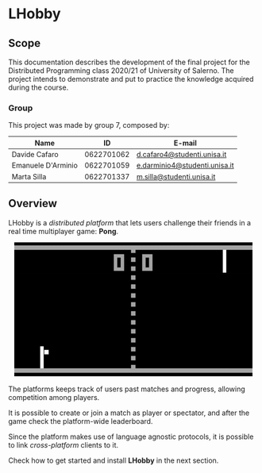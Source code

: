 # LHobby

## Scope

This documentation describes the development of the final project for the Distributed Programming class 2020/21 of 
University of Salerno. The project intends to demonstrate and put to practice the knowledge acquired during the course. 

### Group

This project was made by group 7, composed by:

| __Name__    | __ID__      | __E-mail__  |
| ----------- | ----------- | ----------- |
| Davide Cafaro| 0622701062 | d.cafaro4@studenti.unisa.it|
| Emanuele D'Arminio | 0622701059 | e.darminio4@studenti.unisa.it|
| Marta Silla | 0622701337 | m.silla@studenti.unisa.it|

## Overview

LHobby is a _distributed platform_ that lets users challenge their friends in a real time multiplayer game: __Pong__.

<p align="center">
  <img src="../assets/pong.gif">
</p>

The platforms keeps track of users past matches and progress, allowing competition among players.

It is possible to create or join a match as player or spectator, and after the game check the platform-wide leaderboard.

Since the platform makes use of language agnostic protocols, it is possible to link _cross-platform_ clients to it.

Check how to get started and install __LHobby__ in the next section.